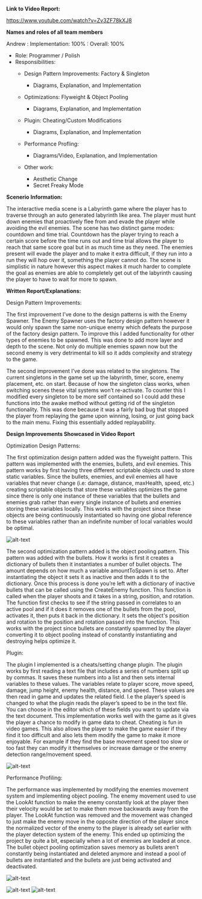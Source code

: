 **Link to Video Report:**

https://www.youtube.com/watch?v=Zv3ZF78kXJ8



**Names and roles of all team members**



Andrew : Implementation: 100% : Overall: 100%

- Role: Programmer / Polish
- Responsibilities:
  - Design Pattern Improvements: Factory & Singleton
    - Diagrams, Explanation, and Implementation 
  - Optimizations: Flyweight & Object Pooling
    - Diagrams, Explanation, and Implementation 
  - Plugin: Cheating/Custom Modifications
    - Diagrams, Explanation, and Implementation
  - Performance Profling: 
    - Diagrams/Video, Explanation, and Implementation

  - Other work:
    -  Aesthetic Change
    -  Secret Freaky Mode
  

**Scenerio Information:**

The interactive media scene is a Labyrinth game where the player has to traverse through an auto generated labyrinth like area. The player must hunt down enemies that proactively flee from and evade the player while avoiding the evil enemies. The scene has two distinct game modes: countdown and time trial. Countdown has the player trying to reach a certain score before the time runs out and time trial allows the player to reach that same score goal but in as much time as they need. The enemies present will evade the player and to make it extra difficult, if they run into a run they will hop over it, something the player cannot do. The scene is simplistic in nature however this aspect makes it much harder to complete the goal as enemies are able to completely get out of the labyrinth causing the player to have to wait for more to spawn.


**Written Report/Explanations:**


Design Pattern Improvements:

The first improvement I’ve done to the design patterns is with the Enemy Spawner. The Enemy Spawner uses the factory design pattern however it would only spawn the same non-unique enemy which defeats the purpose of the factory design pattern. To improve this I added functionality for other types of enemies to be spawned. This was done to add more layer and depth to the scene. Not only do multiple enemies spawn now but the second enemy is very detrimental to kill so it adds complexity and strategy to the game. 


The second improvement I’ve done was related to the singletons. The current singletons in the game set up the labyrinth, timer, score, enemy placement, etc. on start. Because of how the singleton class works, when switching scenes these vital systems won’t re-activate. To counter this I modified every singleton to be more self contained so I could add these functions into the awake method without getting rid of the singleton functionality. This was done because it was a fairly bad bug that stopped the player from replaying the game upon winning, losing, or just going back to the main menu. Fixing this essentially added replayability.

**Design Improvements Showcased in Video Report**


Optimization Design Patterns:

The first optimization design pattern added was the flyweight pattern. This pattern was implemented with the enemies, bullets, and evil enemies. This pattern works by first having three different scriptable objects used to store static variables. Since the bullets, enemies, and evil enemies all have variables that never change (i.e: damage, distance, maxHealth, speed, etc.) creating scriptable objects that store these variables optimizes the game since there is only one instance of these variables that the bullets and enemies grab rather than every single instance of bullets and enemies storing these variables locally. This works with the project since these objects are being continuously instantiated so having one global reference to these variables rather than an indefinite number of local variables would be optimal.

![alt-text](https://github.com/MyMonitorIsTooBig/Game_Engine_Assignment2/blob/main/Flyweight.drawio.png)

The second optimization pattern added is the object pooling pattern. This pattern was added with the bullets. How it works is first it creates a dictionary of bullets then it instantiates a number of bullet objects. The amount depends on how much a variable amountToSpawn is set to. After instantiating the object it sets it as inactive and then adds it to the dictionary. Once this process is done you’re left with a dictionary of inactive bullets that can be called using the CreateEnemy function. This function is called when the player shoots and it takes in a string, position, and rotation. The function first checks to see if the string passed in correlates to an active pool and if it does it removes one of the bullets from the pool, activates it, then puts it back in the dictionary. It sets the object's position and rotation to the position and rotation passed into the function. This works with the project since bullets are constantly spammed by the player converting it to object pooling instead of constantly instantiating and destroying helps optimize it.


Plugin:

The plugin I implemented is a cheats/setting change plugin. The plugin works by first reading a text file that includes a series of numbers split up by commas. It saves these numbers into a list and then sets internal variables to these values. The variables relate to player score, move speed, damage, jump height, enemy health, distance, and speed. These values are then read in game and updates the related field. I.e the player’s speed is changed to what the plugin reads the player’s speed to be in the text file. You can choose in the editor which of these fields you want to update via the text document. This implementation works well with the game as it gives the player a chance to modify in game data to cheat. Cheating is fun in video games. This also allows the player to make the game easier if they find it too difficult and also lets them modify the game to make it more enjoyable. For example if they find the base movement speed too slow or too fast they can modify it themselves or increase damage or the enemy detection range/movement speed.

![alt-text](https://github.com/MyMonitorIsTooBig/Game_Engine_Assignment2/blob/main/plugin.drawio.png)

Performance Profiling:

The performance was implemented by modifying the enemies movement system and implementing object pooling. The enemy movement used to use the LookAt function to make the enemy constantly look at the player then their velocity would be set to make them move backwards away from the player. The LookAt function was removed and the movement was changed to just make the enemy move in the opposite direction of the player since the normalized vector of the enemy to the player is already set earlier with the player detection system of the enemy. This ended up optimizing the project by quite a bit, especially when a lot of enemies are loaded at once. The bullet object pooling optimization saves memory as bullets aren’t constantly being instantiated and deleted anymore and instead a pool of bullets are instantiated and the bullets are just being activated and deactivated.

![alt-text](https://github.com/MyMonitorIsTooBig/Game_Engine_Assignment2/blob/main/profiling.drawio.png)

![alt-text](https://github.com/MyMonitorIsTooBig/Game_Engine_Assignment2/blob/main/before.png)
![alt-text](https://github.com/MyMonitorIsTooBig/Game_Engine_Assignment2/blob/main/after.png)




